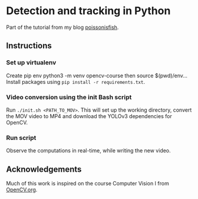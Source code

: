 # Detection and tracking in Python

Part of the tutorial from my blog [poissonisfish](https://TODO.com).

## Instructions

### Set up virtualenv
Create pip env python3 -m venv opencv-course then 
source $(pwd)/env...
Install packages using `pip install -r requirements.txt`.

### Video conversion using the init Bash script

Run `./init.sh <PATH_TO_MOV>`. This will set up the working directory, convert the MOV video to MP4 and download the YOLOv3 dependencies for OpenCV.

### Run script

Observe the computations in real-time, while writing the new video.

## Acknowledgements

Much of this work is inspired on the course Computer Vision I from [OpenCV.org](https://opencv.org).